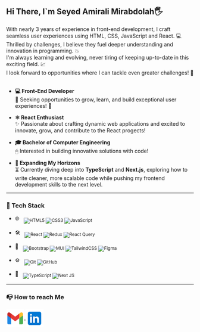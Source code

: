 ## Hi There, I`m Seyed Amirali Mirabdolah🖐
With nearly 3 years of experience in front-end development, I craft seamless user experiences using HTML, CSS, JavaScript and React. 💻 </br>
Thrilled by challenges, I believe they fuel deeper understanding and innovation in programming. 💥 </br>
I'm always learning and evolving, never tiring of keeping up-to-date in this exciting field. 💹 </br>
I look forward to opportunities where I can tackle even greater challenges! 🔎 </br>
</br>

- **💻 Front-End Developer**  
  🌱 Seeking opportunities to grow, learn, and build exceptional user experiences! 🚀

- **⚛️ React Enthusiast**  
  ✨ Passionate about crafting dynamic web applications and excited to innovate, grow, and contribute to the React progects!

- **🎓 Bachelor of Computer Engineering**  
  🖱 Interested in building innovative solutions with code!
  
- **🔎 Expanding My Horizons**  
  ⏳ Currently diving deep into **TypeScript** and **Next.js**, exploring how to write cleaner, more scalable code while pushing my frontend development skills to the next level. 
----

<h3>🔧 Tech Stack</h3>

- 🌐 &nbsp; 
  <sub>![HTML5](https://img.shields.io/badge/html5-%23E34F26.svg?style=for-the-badge&logo=html5&logoColor=white)
  ![CSS3](https://img.shields.io/badge/css3-%231572B6.svg?style=for-the-badge&logo=css3&logoColor=white)
  ![JavaScript](https://img.shields.io/badge/javascript-%23323330.svg?style=for-the-badge&logo=javascript&logoColor=%23F7DF1E)</sub>

- 🛠 &nbsp;
  <sub>![React](https://img.shields.io/badge/react-%2320232a.svg?style=for-the-badge&logo=react&logoColor=%2361DAFB)
  ![Redux](https://img.shields.io/badge/redux-%23593d88.svg?style=for-the-badge&logo=redux&logoColor=white)
  ![React Query](https://img.shields.io/badge/-React%20Query-FF4154?style=for-the-badge&logo=react%20query&logoColor=white)</sub>

- 🎨 &nbsp;
  <sub>![Bootstrap](https://img.shields.io/badge/bootstrap-%238511FA.svg?style=for-the-badge&logo=bootstrap&logoColor=white)
  ![MUI](https://img.shields.io/badge/MUI-%230081CB.svg?style=for-the-badge&logo=mui&logoColor=white)
  ![TailwindCSS](https://img.shields.io/badge/tailwindcss-%2338B2AC.svg?style=for-the-badge&logo=tailwind-css&logoColor=white)
  ![Figma](https://img.shields.io/badge/figma-%23F24E1E.svg?style=for-the-badge&logo=figma&logoColor=white)</sub>

- ⚙ &nbsp;
  <sub>![Git](https://img.shields.io/badge/git-%23F05033.svg?style=for-the-badge&logo=git&logoColor=white)
  ![GitHub](https://img.shields.io/badge/github-%23121011.svg?style=for-the-badge&logo=github&logoColor=white)</sub>

- 🔎 &nbsp;
  <sub>![TypeScript](https://img.shields.io/badge/typescript-%23007ACC.svg?style=for-the-badge&logo=typescript&logoColor=white)
  ![Next JS](https://img.shields.io/badge/Next-black?style=for-the-badge&logo=next.js&logoColor=white)</sub>

----

<h3>📭 How to reach Me</h3>


<a href="mailto:amiralimirabdolah@gmail.com">
<img align="center" src="https://github.com/Amirali-Mirabdolah/Amirali-Mirabdolah/blob/main/icons8-gmail-48.png?raw=true"/>
</a>
<a href="https://www.linkedin.com/in/amirali-mirabdolah/">
<img align="center" src="https://github.com/Amirali-Mirabdolah/Amirali-Mirabdolah/blob/main/icons8-linkedin-48.png?raw=true"/>
</a>
